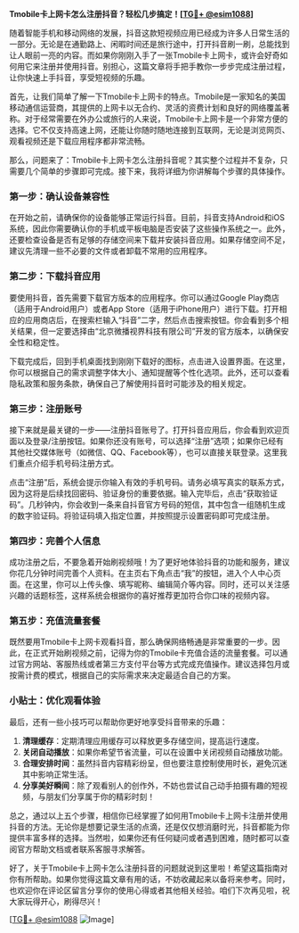 **Tmobile卡上网卡怎么注册抖音？轻松几步搞定！[[TG💪+ @esim1088](https://t.me/s/esim1088)]**

随着智能手机和移动网络的发展，抖音这款短视频应用已经成为许多人日常生活的一部分。无论是在通勤路上、闲暇时间还是旅行途中，打开抖音刷一刷，总能找到让人眼前一亮的内容。而如果你刚刚入手了一张Tmobile卡上网卡，或许会好奇如何用它来注册并使用抖音。别担心，这篇文章将手把手教你一步步完成注册过程，让你快速上手抖音，享受短视频的乐趣。

首先，让我们简单了解一下Tmobile卡上网卡的特点。Tmobile是一家知名的美国移动通信运营商，其提供的上网卡以无合约、灵活的资费计划和良好的网络覆盖著称。对于经常需要在外办公或旅行的人来说，Tmobile卡上网卡是一个非常方便的选择。它不仅支持高速上网，还能让你随时随地连接到互联网，无论是浏览网页、观看视频还是下载应用程序都非常流畅。

那么，问题来了：Tmobile卡上网卡怎么注册抖音呢？其实整个过程并不复杂，只需要几个简单的步骤即可完成。接下来，我将详细为你讲解每个步骤的具体操作。

### 第一步：确认设备兼容性

在开始之前，请确保你的设备能够正常运行抖音。目前，抖音支持Android和iOS系统，因此你需要确认你的手机或平板电脑是否安装了这些操作系统之一。此外，还要检查设备是否有足够的存储空间来下载并安装抖音应用。如果存储空间不足，建议先清理一些不必要的文件或者卸载不常用的应用程序。

### 第二步：下载抖音应用

要使用抖音，首先需要下载官方版本的应用程序。你可以通过Google Play商店（适用于Android用户）或者App Store（适用于iPhone用户）进行下载。打开相应的应用商店后，在搜索栏输入“抖音”二字，然后点击搜索按钮。你会看到多个相关结果，但一定要选择由“北京微播视界科技有限公司”开发的官方版本，以确保安全性和稳定性。

下载完成后，回到手机桌面找到刚刚下载好的图标，点击进入设置界面。在这里，你可以根据自己的需求调整字体大小、通知提醒等个性化选项。此外，还可以查看隐私政策和服务条款，确保自己了解使用抖音时可能涉及的相关规定。

### 第三步：注册账号

接下来就是最关键的一步——注册抖音账号了。打开抖音应用后，你会看到欢迎页面以及登录/注册按钮。如果你还没有账号，可以选择“注册”选项；如果你已经有其他社交媒体账号（如微信、QQ、Facebook等），也可以直接关联登录。这里我们重点介绍手机号码注册方式。

点击“注册”后，系统会提示你输入有效的手机号码。请务必填写真实的联系方式，因为这将是后续找回密码、验证身份的重要依据。输入完毕后，点击“获取验证码”。几秒钟内，你会收到一条来自抖音官方号码的短信，其中包含一组随机生成的数字验证码。将验证码填入指定位置，并按照提示设置密码即可完成注册。

### 第四步：完善个人信息

成功注册之后，不要急着开始刷视频哦！为了更好地体验抖音的功能和服务，建议你花几分钟时间完善个人资料。在主页右下角点击“我”的按钮，进入个人中心页面。在这里，你可以上传头像、填写昵称、编辑简介等内容。同时，还可以关注感兴趣的话题标签，这样系统会根据你的喜好推荐更加符合你口味的视频内容。

### 第五步：充值流量套餐

既然要用Tmobile卡上网卡观看抖音，那么确保网络畅通是非常重要的一步。因此，在正式开始刷视频之前，记得为你的Tmobile卡充值合适的流量套餐。可以通过官方网站、客服热线或者第三方支付平台等方式完成充值操作。建议选择包月或按需计费的模式，根据自己的实际需求来决定最适合自己的方案。

### 小贴士：优化观看体验

最后，还有一些小技巧可以帮助你更好地享受抖音带来的乐趣：

1. **清理缓存**：定期清理应用缓存可以释放更多存储空间，提高运行速度。
2. **关闭自动播放**：如果你希望节省流量，可以在设置中关闭视频自动播放功能。
3. **合理安排时间**：虽然抖音内容精彩纷呈，但也要注意控制使用时长，避免沉迷其中影响正常生活。
4. **分享美好瞬间**：除了观看别人的创作外，不妨也尝试自己动手拍摄有趣的短视频，与朋友们分享属于你的精彩时刻！

总之，通过以上五个步骤，相信你已经掌握了如何用Tmobile卡上网卡注册并使用抖音的方法。无论你是想要记录生活的点滴，还是仅仅想消磨时光，抖音都能为你提供丰富多样的选择。当然啦，如果你还有任何疑问或者遇到困难，随时都可以查阅官方帮助文档或者联系客服寻求解答。

好了，关于Tmobile卡上网卡怎么注册抖音的问题就说到这里啦！希望这篇指南对你有所帮助。如果你觉得这篇文章有用的话，不妨收藏起来以备将来参考。同时，也欢迎你在评论区留言分享你的使用心得或者其他相关经验。咱们下次再见啦，祝大家玩得开心，刷得尽兴！

[[TG💪+ @esim1088](https://t.me/s/esim1088) ![Image](https://i.postimg.cc/4NQfJmqS/Snipaste-2025-05-13-00-14-12.png)]